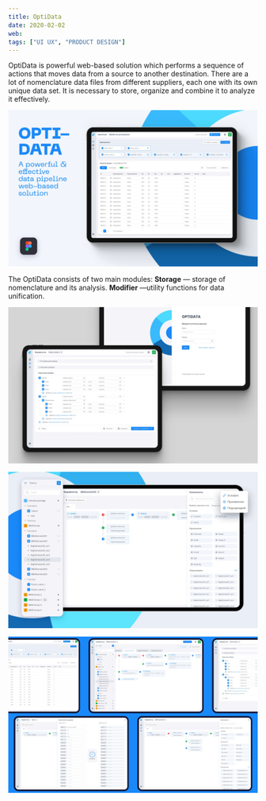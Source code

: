 ```yaml
---
title: OptiData
date: 2020-02-02
web: 
tags: ["UI UX", "PRODUCT DESIGN"]
---
```


OptiData is powerful web-based solution which performs a sequence of actions that moves data from a source to another destination. 
There are a lot of nomenclature data files from different suppliers, each one with its own unique data set. It is necessary to store, organize and combine it to analyze it effectively.

![1-optdata@2x](1-optdata@2x.webp)

The OptiData consists of two main modules:
**Storage** — storage of nomenclature and its analysis. 
**Modifier** —utility functions for data unification. 

![2-optdata@2x](2-optdata@2x.webp)



![3-optdata@2x](3-optdata@2x.webp)

![4-optdata@2x](4-optdata@2x.webp)

